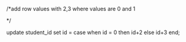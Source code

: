 
/*add row values with 2,3 where values are 0 and 1

*/



update student_id set id = case when id = 0 then id+2 else id+3 end;
